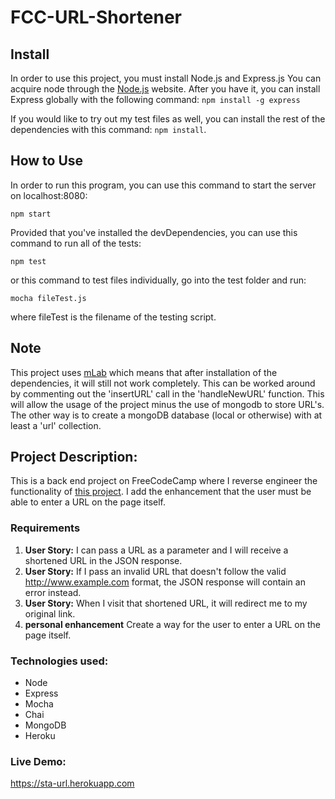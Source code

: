 # FCC-URL-Shortener

## Install
In order to use this project, you must install Node.js and Express.js You can acquire
node through the [Node.js](https://nodejs.org/en/) website. After you have it, you can
install Express globally with the following command:
`npm install -g express`

If you would like to try out my test files as well, you can install the rest of the dependencies
with this command: `npm install`.

## How to Use
In order to run this program, you can use this command to start the server on localhost:8080:
```
npm start

```
Provided that you've installed the devDependencies, you can use this command to
run all of the tests:
```
npm test
```
or this command to test files individually, go into the test folder and run:
```
mocha fileTest.js
```
where fileTest is the filename of the testing script.

## Note
This project uses [mLab](https://mlab.com/) which means that after installation of
the dependencies, it will still not work completely. This can be worked around by
commenting out the 'insertURL' call in the 'handleNewURL' function. This will allow
the usage of the project minus the use of mongodb to store URL's. The other way is to create a mongoDB
database (local or otherwise) with at least a 'url' collection.

## Project Description:
This is a back end project on FreeCodeCamp where I reverse engineer the functionality of
[this project](https://little-url.herokuapp.com/ ). I add the enhancement that the user must be able to
enter a URL on the page itself.

### Requirements
1. **User Story:** I can pass a URL as a parameter and I will receive a shortened URL in the JSON response.
2. **User Story:** If I pass an invalid URL that doesn't follow the valid http://www.example.com format, the JSON response will contain an error instead.
3. **User Story:** When I visit that shortened URL, it will redirect me to my original link.
4. **personal enhancement** Create a way for the user to enter a URL on the page itself.

### Technologies used:
+ Node
+ Express
+ Mocha
+ Chai
+ MongoDB
+ Heroku

### Live Demo:
https://sta-url.herokuapp.com
<!-- ### How it was made: -->
